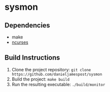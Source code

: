 # sysmon

## Dependencies

- make
- [ncurses](https://www.gnu.org/software/ncurses/)

## Build Instructions

1. Clone the project repository: `git clone https://github.com/danieljamespost/sysmon`
2. Build the project: `make build`
3. Run the resulting executable: `./build/monitor`
